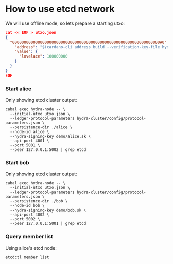 # How to use etcd network

We will use offline mode, so lets prepare a starting utxo:

```json
cat << EOF > utxo.json
{
  "0000000000000000000000000000000000000000000000000000000000000000#0": {
    "address": "$(cardano-cli address build --verification-key-file hydra-cluster/config/credentials/alice-funds.vk --testnet-magic 42)",
    "value": {
      "lovelace": 100000000
    }
  }
}
EOF
```

### Start alice

Only showing etcd cluster output:

```shell
cabal exec hydra-node -- \
  --initial-utxo utxo.json \
  --ledger-protocol-parameters hydra-cluster/config/protocol-parameters.json \
  --persistence-dir ./alice \
  --node-id alice \
  --hydra-signing-key demo/alice.sk \
  --api-port 4001 \
  --port 5001 \
  --peer 127.0.0.1:5002 | grep etcd
```

### Start bob

Only showing etcd cluster output:

```shell
cabal exec hydra-node -- \
  --initial-utxo utxo.json \
  --ledger-protocol-parameters hydra-cluster/config/protocol-parameters.json \
  --persistence-dir ./bob \
  --node-id bob \
  --hydra-signing-key demo/bob.sk \
  --api-port 4002 \
  --port 5002 \
  --peer 127.0.0.1:5001 | grep etcd
```


### Query member list

Using alice's etcd node:

```shell
etcdctl member list
```
